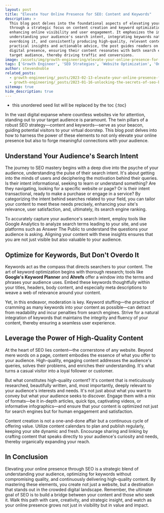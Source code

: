 ```yaml
---
layout: post
title: "Elevate Your Online Presence for SEO: Content and Keywords"
description: >
  This blog post delves into the foundational aspects of elevating your website's SEO
  through a strategic focus on content creation and keyword optimization, aimed at
  enhancing online visibility and user engagement. It emphasizes the importance of
  understanding your audience's search intent, integrating keywords naturally without
  overdoing it, and consistently producing high-quality, relevant content. Through
  practical insights and actionable advice, the post guides readers on optimizing their
  digital presence, ensuring their content resonates with both search engines and their
  target audience, thereby driving traffic and conversions.
image: /assets/img/growth-engineering/elevate-your-online-presence-for-seo-content-and-keywords.jpg
tags: ['Growth Engineer', 'SEO Strategies', 'Website Optimization', 'Online Presence', 'Content Quality', 'Page Load Speed']
author: stevendnoble
related_posts:
  - growth-engineering/_posts/2023-02-13-elevate-your-online-presence-for-seo-page-load-speed-and-mobile-optimization.md
  - growth-engineering/_posts/2023-01-16-unlocking-the-secrets-of-seo-boost-your-websites-visibility.md
sitemap: true
hide_description: true
---
```


* this unordered seed list will be replaced by the toc
{:toc}

In the vast digital expanse where countless websites vie for attention, standing out to your target audience is paramount. The twin pillars of a robust SEO strategy—content and keywords—serve as your beacon, guiding potential visitors to your virtual doorstep. This blog post delves into how to harness the power of these elements to not only elevate your online presence but also to forge meaningful connections with your audience.

## Understand Your Audience's Search Intent

The journey to SEO mastery begins with a deep dive into the psyche of your audience, understanding the pulse of their search intent. It's about getting into the minds of users and deciphering the motivation behind their queries. Is their intent informational, seeking to learn or understand something? Are they navigating, looking for a specific website or page? Or is their intent transactional, ready to make a purchase or engage in a service? By categorizing the intent behind searches related to your field, you can tailor your content to meet these needs precisely, enhancing your site's relevance, user satisfaction, and, ultimately, its search engine ranking.

To accurately capture your audience's search intent, employ tools like Google Analytics to analyze search terms leading to your site, and use platforms such as Answer The Public to understand the questions your audience is asking. Aligning your content with these insights ensures that you are not just visible but also valuable to your audience.

## Optimize for Keywords, But Don't Overdo It

Keywords act as the compass that directs searchers to your content. The art of keyword optimization begins with thorough research; tools like **Google's Keyword Planner** and **Ahrefs** offer a window into the terms and phrases your audience uses. Embed these keywords thoughtfully within your titles, headers, body content, and especially meta descriptions to weave a web of relevance around your content.

Yet, in this endeavor, moderation is key. Keyword stuffing—the practice of cramming as many keywords into your content as possible—can detract from readability and incur penalties from search engines. Strive for a natural integration of keywords that maintains the integrity and fluency of your content, thereby ensuring a seamless user experience.

## Leverage the Power of High-Quality Content

At the heart of SEO lies content—the cornerstone of any website. Beyond mere words on a page, content embodies the essence of what you offer to your audience. High-quality, engaging content addresses the audience's queries, solves their problems, and enriches their understanding. It's what turns a casual visitor into a loyal follower or customer.

But what constitutes high-quality content? It's content that is meticulously researched, beautifully written, and, most importantly, deeply relevant to your audience's interests and needs. It's not just about what you want to convey but what your audience seeks to discover. Engage them with a mix of formats—be it in-depth articles, quick tips, captivating videos, or informative infographics—and ensure that your content is optimized not just for search engines but for human engagement and satisfaction.

Content creation is not a one-and-done affair but a continuous cycle of offering value. Utilize content calendars to plan and publish regularly, keeping your site dynamic and fresh. Encourage sharing and linking by crafting content that speaks directly to your audience's curiosity and needs, thereby organically expanding your reach.

## In Conclusion

Elevating your online presence through SEO is a strategic blend of understanding your audience, optimizing for keywords without compromising quality, and continuously delivering high-quality content. By mastering these elements, you create not just a website, but a destination that stands out in the crowded digital landscape. Remember, the ultimate goal of SEO is to build a bridge between your content and those who seek it. Walk this path with care, creativity, and strategic insight, and watch as your online presence grows not just in visibility but in value and impact.
